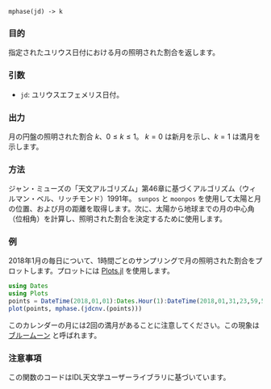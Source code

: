 ```
mphase(jd) -> k
```

### 目的

指定されたユリウス日付における月の照明された割合を返します。

### 引数

  * `jd`: ユリウスエフェメリス日付。

### 出力

月の円盤の照明された割合 $k$、$0 ≤ k ≤ 1$。 $k = 0$ は新月を示し、$k = 1$ は満月を示します。

### 方法

ジャン・ミューズの「天文アルゴリズム」第46章に基づくアルゴリズム（ウィルマン・ベル、リッチモンド）1991年。 `sunpos` と `moonpos` を使用して太陽と月の位置、および月の距離を取得します。次に、太陽から地球までの月の中心角（位相角）を計算し、照明された割合を決定するために使用します。

### 例

2018年1月の毎日について、1時間ごとのサンプリングで月の照明された割合をプロットします。プロットには [Plots.jl](https://github.com/JuliaPlots/Plots.jl/) を使用します。

```julia
using Dates
using Plots
points = DateTime(2018,01,01):Dates.Hour(1):DateTime(2018,01,31,23,59,59);
plot(points, mphase.(jdcnv.(points)))
```

このカレンダーの月には2回の満月があることに注意してください。この現象は [ブルームーン](https://en.wikipedia.org/wiki/Blue_moon) と呼ばれます。

### 注意事項

この関数のコードはIDL天文学ユーザーライブラリに基づいています。
